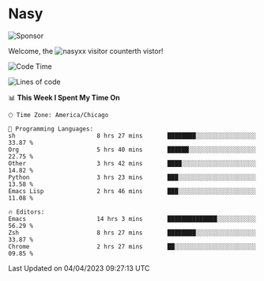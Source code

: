 # Nasy

<!--
<p align="center">
<img height="200" src="https://github-readme-stats.vercel.app/api?username=nasyxx&count_private=true&show_icons=true&theme=dracula&include_all_commits=true"/>
<img height="200" src="https://github-readme-stats.vercel.app/api/top-langs/?username=nasyxx&theme=dracula&hide=html,jupyter+notebook&count_private=true&show_icons=true"/>
</p>

  
----------------
-->

![Sponsor](https://img.shields.io/static/v1.svg?label=Sponsor&message=%E2%9D%A4&logo=GitHub&style=flat&color=pink)
 
Welcome, the ![nasyxx visitor counter](https://count.getloli.com/get/@nasyxx?theme=rule34)th vistor!
 
<!--START_SECTION:waka-->
![Code Time](http://img.shields.io/badge/Code%20Time-3%2C347%20hrs%2059%20mins-blue)

![Lines of code](https://img.shields.io/badge/From%20Hello%20World%20I%27ve%20Written-6.2%20million%20lines%20of%20code-blue)

📊 **This Week I Spent My Time On** 

```text
🕑︎ Time Zone: America/Chicago

💬 Programming Languages: 
sh                       8 hrs 27 mins       ████████░░░░░░░░░░░░░░░░░   33.87 % 
Org                      5 hrs 40 mins       ██████░░░░░░░░░░░░░░░░░░░   22.75 % 
Other                    3 hrs 42 mins       ████░░░░░░░░░░░░░░░░░░░░░   14.82 % 
Python                   3 hrs 23 mins       ███░░░░░░░░░░░░░░░░░░░░░░   13.58 % 
Emacs Lisp               2 hrs 46 mins       ███░░░░░░░░░░░░░░░░░░░░░░   11.08 % 

🔥 Editors: 
Emacs                    14 hrs 3 mins       ██████████████░░░░░░░░░░░   56.29 % 
Zsh                      8 hrs 27 mins       ████████░░░░░░░░░░░░░░░░░   33.87 % 
Chrome                   2 hrs 27 mins       ██░░░░░░░░░░░░░░░░░░░░░░░   09.85 % 
```


 Last Updated on 04/04/2023 09:27:13 UTC
<!--END_SECTION:waka-->

<!-- ![visitors](https://visitor-badge.laobi.icu/badge?page_id=nasyxx.nasyxx) -->
